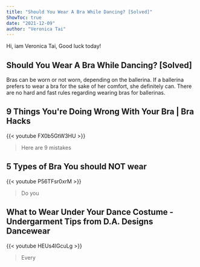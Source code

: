```yaml
---
title: "Should You Wear A Bra While Dancing? [Solved]"
ShowToc: true 
date: "2021-12-09"
author: "Veronica Tai" 
---
```


Hi, iam Veronica Tai, Good luck today!
## Should You Wear A Bra While Dancing? [Solved]
Bras can be worn or not worn, depending on the ballerina. If a ballerina prefers to wear a bra for the sake of her comfort, she definitely can. There are no hard and fast rules regarding wearing bras for ballerinas.

## 9 Things You're Doing Wrong With Your Bra | Bra Hacks
{{< youtube FX0b5GtW3HU >}}
>Here are 9 mistakes 

## 5 Types of Bra You should NOT wear
{{< youtube P56TFsr0xrM >}}
>Do you

## What to Wear Under Your Dance Costume -  Undergarment Tips from D.A. Designs Dancewear
{{< youtube HEUs4lGcuLg >}}
>Every 

